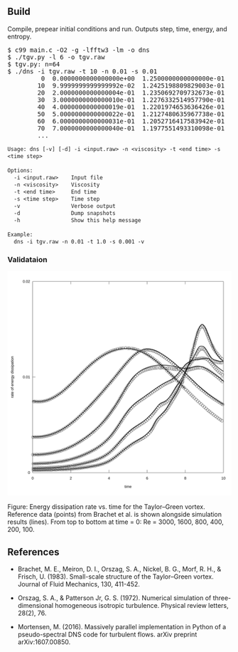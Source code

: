 <h2>Build</h2>

Compile, prepear initial conditions and run. Outputs step, time,
energy, and entropy.
<pre>
$ c99 main.c -O2 -g -lfftw3 -lm -o dns
$ ./tgv.py -l 6 -o tgv.raw
$ tgv.py: n=64
$ ./dns -i tgv.raw -t 10 -n 0.01 -s 0.01
         0  0.0000000000000000e+00  1.2500000000000000e-01  3.7500000000000000e-01
        10  9.9999999999999992e-02  1.2425198809829003e-01  3.7314144557524406e-01
        20  2.0000000000000004e-01  1.2350692709732673e-01  3.7204458637899375e-01
        30  3.0000000000000010e-01  1.2276332514957790e-01  3.7168281219301155e-01
        40  4.0000000000000019e-01  1.2201974653636426e-01  3.7203557060776904e-01
        50  5.0000000000000022e-01  1.2127480635967738e-01  3.7308729039195336e-01
        60  6.0000000000000031e-01  1.2052716417583942e-01  3.7482625233875647e-01
        70  7.0000000000000040e-01  1.1977551493310098e-01  3.7724338978315803e-01
        ...
</pre>

```
Usage: dns [-v] [-d] -i <input.raw> -n <viscosity> -t <end time> -s <time step>

Options:
  -i <input.raw>    Input file
  -n <viscosity>    Viscosity
  -t <end time>     End time
  -s <time step>    Time step
  -v                Verbose output
  -d                Dump snapshots
  -h                Show this help message

Example:
  dns -i tgv.raw -n 0.01 -t 1.0 -s 0.001 -v
```

<h3>Validataion</h2>

<p align="center"><img src="img/tgv.svg" width=600></p>
Figure: Energy dissipation rate vs. time for the Taylor–Green
vortex. Reference data (points) from Brachet et al. is shown alongside
simulation results (lines). From top to bottom at time = 0: Re = 3000,
1600, 800, 400, 200, 100.

<h2>References</h2>

- Brachet, M. E., Meiron, D. I., Orszag, S. A., Nickel, B. G., Morf,
  R. H., & Frisch, U. (1983). Small-scale structure of the
  Taylor–Green vortex. Journal of Fluid Mechanics, 130, 411-452.

- Orszag, S. A., & Patterson Jr, G. S. (1972). Numerical simulation of
  three-dimensional homogeneous isotropic turbulence. Physical review
  letters, 28(2), 76.

- Mortensen, M. (2016). Massively parallel implementation in Python of
  a pseudo-spectral DNS code for turbulent flows. arXiv preprint
  arXiv:1607.00850.
